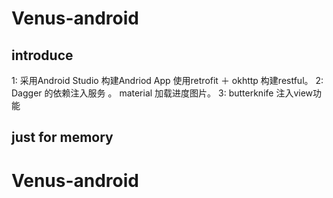 

# Venus-android


## introduce

1: 采用Android Studio 构建Andriod App 使用retrofit ＋ okhttp 构建restful。
2: Dagger 的依赖注入服务 。  material 加载进度图片。
3: butterknife 注入view功能
## just for memory
# Venus-android
